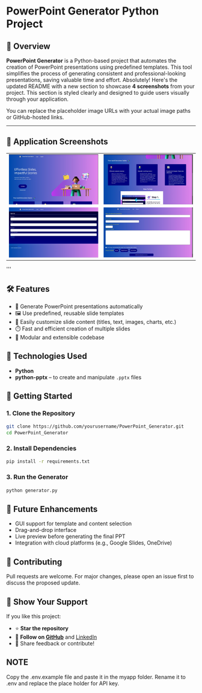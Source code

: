 # PowerPoint Generator Python Project

## 📌 Overview

**PowerPoint Generator** is a Python-based project that automates the creation of PowerPoint presentations using predefined templates. This tool simplifies the process of generating consistent and professional-looking presentations, saving valuable time and effort.
Absolutely! Here's the updated README with a new section to showcase **4 screenshots** from your project. This section is styled clearly and designed to guide users visually through your application.

You can replace the placeholder image URLs with your actual image paths or GitHub-hosted links.

---

## 📸 Application Screenshots


<table>
  <tr>
    <td align="center">
      <img src="https://github.com/Chatur07/PowerPoint_Generator_Python/blob/main/ss/ss1.png" width="600" alt="Homepage Screenshot"/>
    </td>
    <td align="center">
      <img src="https://github.com/Chatur07/PowerPoint_Generator_Python/blob/main/ss/ss2.png" width="600" alt="Login Page Screenshot"/>
    </td>
  </tr>
  <tr>
    <td align="center">
      <img src="https://github.com/Chatur07/PowerPoint_Generator_Python/blob/main/ss/ss3.png" width="600" alt="Disease Detection Screenshot"/>
    </td>
    <td align="center">
      <img src="https://github.com/Chatur07/PowerPoint_Generator_Python/blob/main/ss/ss4.png" width="600" alt="Borrow Essentials Screenshot"/>
    </td>
  </tr>
</table>

'''
## 🛠️ Features

- 📑 Generate PowerPoint presentations automatically
- 🖼️ Use predefined, reusable slide templates
- 📝 Easily customize slide content (titles, text, images, charts, etc.)
- ⏱️ Fast and efficient creation of multiple slides
- 🧩 Modular and extensible codebase

## 🔧 Technologies Used

- **Python**
- **python-pptx** – to create and manipulate `.pptx` files


## 🚀 Getting Started

### 1. Clone the Repository

```bash
git clone https://github.com/yourusername/PowerPoint_Generator.git
cd PowerPoint_Generator
```

### 2. Install Dependencies

```bash
pip install -r requirements.txt
```

### 3. Run the Generator

```bash
python generator.py
```

## 🧠 Future Enhancements

- GUI support for template and content selection
- Drag-and-drop interface
- Live preview before generating the final PPT
- Integration with cloud platforms (e.g., Google Slides, OneDrive)

## 🤝 Contributing

Pull requests are welcome. For major changes, please open an issue first to discuss the proposed update.

## 🙌 Show Your Support

If you like this project:

* ⭐ **Star the repository**
* 🤝 **Follow on [GitHub](https://github.com/Chatur07)** and [LinkedIn](www.linkedin.com/in/vikhyat-chaturvedi-678308252)
* 💬 Share feedback or contribute!

## NOTE
Copy the .env.example file and paste it in the myapp folder. Rename it to .env and replace the place holder for API key.
